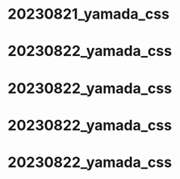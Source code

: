# 20230821_yamada_css
# 20230822_yamada_css
# 20230822_yamada_css
# 20230822_yamada_css
# 20230822_yamada_css
